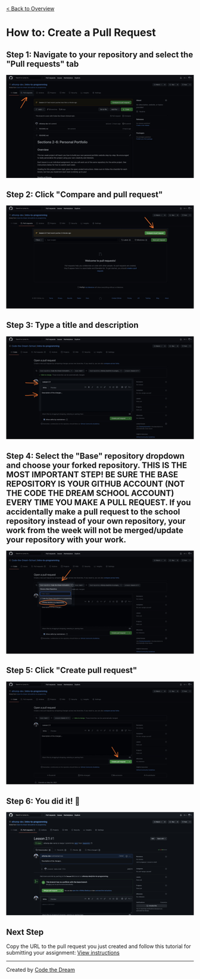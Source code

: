 [< Back to Overview](../../README.md)

# How to: Create a Pull Request

## Step 1: Navigate to your repository and select the "Pull requests" tab

![Create Pull Request: Step 1](../assets/create-pull-request/step-1.jpg)

## Step 2: Click "Compare and pull request"

![Create Pull Request: Step 2](../assets/create-pull-request/step-2.jpg)

## Step 3: Type a title and description

![Create Pull Request: Step 3](../assets/create-pull-request/step-3.jpg)

## Step 4: Select the "Base" repository dropdown and choose **your** forked repository.  THIS IS THE MOST IMPORTANT STEP!  BE SURE THE BASE REPOSITORY IS YOUR GITHUB ACCOUNT (NOT THE CODE THE DREAM SCHOOL ACCOUNT) EVERY TIME YOU MAKE A PULL REQUEST.  If you accidentally make a pull request to the school repository instead of your own repository, your work from the week will not be merged/update your repository with your work.

![Create Pull Request: Step 4](../assets/create-pull-request/step-4.jpg)

## Step 5: Click "Create pull request"

![Create Pull Request: Step 5](../assets/create-pull-request/step-5.jpg)

## Step 6: You did it! 🎉

![Create Pull Request: Step 6](../assets/create-pull-request/step-6.jpg)

## Next Step

Copy the URL to the pull request you just created and follow this tutorial for submitting your assignment: [View instructions](../common/how-to-submit.md)

---

Created by [Code the Dream](https://www.codethedream.org)
